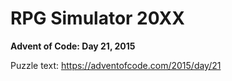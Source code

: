 # RPG Simulator 20XX

**Advent of Code: Day 21, 2015**

Puzzle text: https://adventofcode.com/2015/day/21
